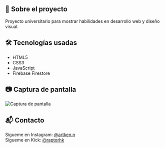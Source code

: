 ## 🚀 Sobre el proyecto
Proyecto universitario para mostrar habilidades en desarrollo web y diseño visual.

## 🛠️ Tecnologías usadas
- HTML5
- CSS3
- JavaScript
- Firebase Firestore

## 📷 Captura de pantalla
![Captura de pantalla](https://i.postimg.cc/CKJxfFhB/logo.png)

## 📬 Contacto
Sígueme en Instagram: [@artken.n](https://instagram.com/artken.n)  
Sígueme en Kick: [@raptorhk](https://kick.com/raptorhk)
